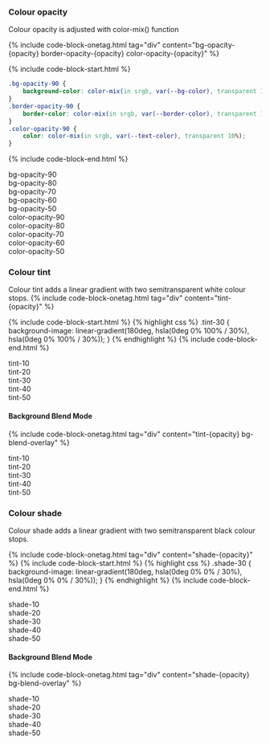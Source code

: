 ### Colour opacity
Colour opacity is adjusted with color-mix() function

{% include code-block-onetag.html tag="div" content="bg-opacity-{opacity} border-opacity-{opacity} color-opacity-{opacity}" %}

{% include code-block-start.html %}
```css
.bg-opacity-90 {
    background-color: color-mix(in srgb, var(--bg-color), transparent 10%);
}
.border-opacity-90 {
    border-color: color-mix(in srgb, var(--border-color), transparent 10%);
}
.color-opacity-90 {
    color: color-mix(in srgb, var(--text-color), transparent 10%);
}
```
{% include code-block-end.html %}

<div class="flex md:flex-row flex-col flex-1 rounded overflow-hidden">
    <div class="py-base bg-accent-teal-400 bg-opacity-90 flex-1 items-center justify-center flex">
        <span class="font-mono color-text-contrast-500 rounded-sm px-xs2 py-minor-xs3 text-xs">bg-opacity-90</span>
    </div>
    <div class="py-base bg-accent-teal-400 bg-opacity-80 flex-1 items-center justify-center flex">
        <span class="font-mono color-text-contrast-500 rounded-sm px-xs2 py-minor-xs3 text-xs">bg-opacity-80</span>
    </div>
    <div class="py-base bg-accent-teal-400 bg-opacity-70 flex-1 items-center justify-center flex">
        <span class="font-mono color-text-contrast-500 rounded-sm px-xs2 py-minor-xs3 text-xs">bg-opacity-70</span>
    </div>
    <div class="py-base bg-accent-teal-400 bg-opacity-60 flex-1 items-center justify-center flex">
        <span class="font-mono color-text-contrast-500 rounded-sm px-xs2 py-minor-xs3 text-xs">bg-opacity-60</span>
    </div>
    <div class="py-base bg-accent-teal-400 bg-opacity-50 flex-1 items-center justify-center flex">
        <span class="font-mono color-text-contrast-500 rounded-sm px-xs2 py-minor-xs3 text-xs">bg-opacity-50</span>
    </div>
</div>

<div class="flex md:flex-row flex-col flex-1 rounded overflow-hidden">
    <div class="py-base bg-alt-base-100 color-opacity-90 flex-1 items-center justify-center flex">
        <span class="font-mono rounded-sm px-xs2 py-minor-xs3 text-xs">color-opacity-90</span>
    </div>
    <div class="py-base bg-alt-base-100 color-opacity-80 flex-1 items-center justify-center flex">
        <span class="font-mono rounded-sm px-xs2 py-minor-xs3 text-xs">color-opacity-80</span>
    </div>
    <div class="py-base bg-alt-base-100 color-opacity-70 flex-1 items-center justify-center flex">
        <span class="font-mono rounded-sm px-xs2 py-minor-xs3 text-xs">color-opacity-70</span>
    </div>
    <div class="py-base bg-alt-base-100 color-opacity-60 flex-1 items-center justify-center flex">
        <span class="font-mono rounded-sm px-xs2 py-minor-xs3 text-xs">color-opacity-60</span>
    </div>
    <div class="py-base bg-alt-base-100 color-opacity-50 flex-1 items-center justify-center flex">
        <span class="font-mono rounded-sm px-xs2 py-minor-xs3 text-xs">color-opacity-50</span>
    </div>
</div>

### Colour tint
Colour tint adds a linear gradient with two semitransparent white colour stops.
{% include code-block-onetag.html tag="div" content="tint-{opacity}" %}

{% include code-block-start.html %}
{% highlight css %}
.tint-30 {
    background-image: linear-gradient(180deg, hsla(0deg 0% 100% / 30%), hsla(0deg 0% 100% / 30%));
}
{% endhighlight %}
{% include code-block-end.html %}

<div class="flex md:flex-row flex-col flex-1 rounded overflow-hidden">
    <div class="py-base bg-accent-purple-400 tint-10 flex-1 items-center justify-center flex">
        <span class="font-mono color-text-contrast-500 rounded-sm px-xs2 py-minor-xs3 text-xs">tint-10</span>
    </div>
    <div class="py-base bg-accent-purple-400 tint-20 flex-1 items-center justify-center flex">
        <span class="font-mono color-text-contrast-500 rounded-sm px-xs2 py-minor-xs3 text-xs">tint-20</span>
    </div>
    <div class="py-base bg-accent-purple-400 tint-30 flex-1 items-center justify-center flex">
        <span class="font-mono color-text-contrast-500 rounded-sm px-xs2 py-minor-xs3 text-xs">tint-30</span>
    </div>
    <div class="py-base bg-accent-purple-400 tint-40 flex-1 items-center justify-center flex">
        <span class="font-mono color-text-contrast-500 rounded-sm px-xs2 py-minor-xs3 text-xs">tint-40</span>
    </div>
    <div class="py-base bg-accent-purple-400 tint-50 flex-1 items-center justify-center flex">
        <span class="font-mono color-text-contrast-500 rounded-sm px-xs2 py-minor-xs3 text-xs">tint-50</span>
    </div>
</div>

#### Background Blend Mode

{% include code-block-onetag.html tag="div" content="tint-{opacity} bg-blend-overlay" %}
<div class="flex md:flex-row flex-col flex-1 rounded overflow-hidden">
    <div class="py-base bg-accent-purple-400 bg-blend-overlay tint-10 flex-1 items-center justify-center flex">
        <span class="font-mono color-text-contrast-500 rounded-sm px-xs2 py-minor-xs3 text-xs">tint-10</span>
    </div>
    <div class="py-base bg-accent-purple-400 bg-blend-overlay tint-20 flex-1 items-center justify-center flex">
        <span class="font-mono color-text-contrast-500 rounded-sm px-xs2 py-minor-xs3 text-xs">tint-20</span>
    </div>
    <div class="py-base bg-accent-purple-400 bg-blend-overlay tint-30 flex-1 items-center justify-center flex">
        <span class="font-mono color-text-contrast-500 rounded-sm px-xs2 py-minor-xs3 text-xs">tint-30</span>
    </div>
    <div class="py-base bg-accent-purple-400 bg-blend-overlay tint-40 flex-1 items-center justify-center flex">
        <span class="font-mono color-text-contrast-500 rounded-sm px-xs2 py-minor-xs3 text-xs">tint-40</span>
    </div>
    <div class="py-base bg-accent-purple-400 bg-blend-overlay tint-50 flex-1 items-center justify-center flex">
        <span class="font-mono color-text-contrast-500 rounded-sm px-xs2 py-minor-xs3 text-xs">tint-50</span>
    </div>
</div>

### Colour shade

Colour shade adds a linear gradient with two semitransparent black colour stops.

{% include code-block-onetag.html tag="div" content="shade-{opacity}" %}
{% include code-block-start.html %}
{% highlight css %}
.shade-30 {
    background-image: linear-gradient(180deg, hsla(0deg 0% 0% / 30%), hsla(0deg 0% 0% / 30%));
}
{% endhighlight %}
{% include code-block-end.html %}
<div class="flex md:flex-row flex-col flex-1 rounded overflow-hidden">
    <div class="py-base bg-accent-green-400 shade-10 flex-1 items-center justify-center flex">
        <span class="font-mono color-text-contrast-500 rounded-sm px-xs2 py-minor-xs3 text-xs">shade-10</span>
    </div>
    <div class="py-base bg-accent-green-400 shade-20 flex-1 items-center justify-center flex">
        <span class="font-mono color-text-contrast-500 rounded-sm px-xs2 py-minor-xs3 text-xs">shade-20</span>
    </div>
    <div class="py-base bg-accent-green-400 shade-30 flex-1 items-center justify-center flex">
        <span class="font-mono color-text-contrast-500 rounded-sm px-xs2 py-minor-xs3 text-xs">shade-30</span>
    </div>
    <div class="py-base bg-accent-green-400 shade-40 flex-1 items-center justify-center flex">
        <span class="font-mono color-text-contrast-500 rounded-sm px-xs2 py-minor-xs3 text-xs">shade-40</span>
    </div>
    <div class="py-base bg-accent-green-400 shade-50 flex-1 items-center justify-center flex">
        <span class="font-mono color-text-contrast-500 rounded-sm px-xs2 py-minor-xs3 text-xs">shade-50</span>
    </div>
</div>

#### Background Blend Mode

{% include code-block-onetag.html tag="div" content="shade-{opacity} bg-blend-overlay" %}
<div class="flex md:flex-row flex-col flex-1 rounded overflow-hidden">
    <div class="py-base bg-accent-green-400 bg-blend-overlay shade-10 flex-1 items-center justify-center flex">
        <span class="font-mono color-text-contrast-500 rounded-sm px-xs2 py-minor-xs3 text-xs">shade-10</span>
    </div>
    <div class="py-base bg-accent-green-400 bg-blend-overlay shade-20 flex-1 items-center justify-center flex">
        <span class="font-mono color-text-contrast-500 rounded-sm px-xs2 py-minor-xs3 text-xs">shade-20</span>
    </div>
    <div class="py-base bg-accent-green-400 bg-blend-overlay shade-30 flex-1 items-center justify-center flex">
        <span class="font-mono color-text-contrast-500 rounded-sm px-xs2 py-minor-xs3 text-xs">shade-30</span>
    </div>
    <div class="py-base bg-accent-green-400 bg-blend-overlay shade-40 flex-1 items-center justify-center flex">
        <span class="font-mono color-text-contrast-500 rounded-sm px-xs2 py-minor-xs3 text-xs">shade-40</span>
    </div>
    <div class="py-base bg-accent-green-400 bg-blend-overlay shade-50 flex-1 items-center justify-center flex">
        <span class="font-mono color-text-contrast-500 rounded-sm px-xs2 py-minor-xs3 text-xs">shade-50</span>
    </div>
</div>